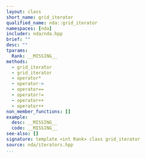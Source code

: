 ```yaml
---
layout: class
short_name: grid_iterator
qualified_name: nda::grid_iterator
namespaces: [nda]
includer: nda/nda.hpp
brief: ""
desc: ""
tparams:
  Rank: __MISSING__
methods:
  - grid_iterator
  - grid_iterator
  - operator*
  - operator->
  - operator==
  - operator!=
  - operator++
  - operator++
non_member_functions: []
example:
  desc: __MISSING__
  code: __MISSING__
see-also: []
signature: template <int Rank> class grid_iterator
source: nda/iterators.hpp
...
```


